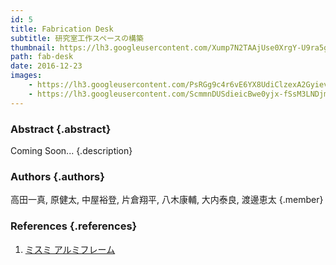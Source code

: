 ```yaml
---
id: 5
title: Fabrication Desk
subtitle: 研究室工作スペースの構築
thumbnail: https://lh3.googleusercontent.com/Xump7N2TAAjUse0XrgY-U9ra5g0obH_x_-NLuyZtD1bVcN_30DFGsfKSGVDvmTglQ1CGQbnD7phwMs1uvmHis2Gr2oUoPEyZmfjeJDZCDoc4E5P7_uGoeGcevXVEbVZqrhQLl4HMlnI7To7ZxXm205rsYe69qs5ew15-QCSnAJdkDiHPTXJU-N9XmDv-sL4sTW5s1vz8nR6WkBZ9atm7f8FOCUIf1qS6ekpHSuGSYmY0UXJvyVn1h32wSrv0HR-et4DdgRSpK_6PHQWcUOeGyi3HOF7NI3YccV_DVAsKARyRqVY5ljJ0hgYzTDgor4dKzEF8HMzE9q1UBgg5jSxMsJk8fEEajMrvdNHARq_cv4qwNVDaQiLDbgV83RKe6AjYx5ER685cCO_DX8IXVzZUGD-tJ1vM9hJdGkKKGr5W5EJ4x2xYpYTcYoUma3FES1GXMO0DZnsBKnWpjBe8_740jxqkoxGBnhEEWe6PW_b01fH1sSDphzK9rMXEgjccf0YcYKvZP5gtxrBBRTuZ_Cm7bgZcTlAV-GSG9n5KAAh0i9uGb2hDy9qj0C0g1kYzUoozxJU0QAZgniJcWsOWk05xkW7M1WgBZOXCtvA75sPM=w1024-h768-rp
path: fab-desk
date: 2016-12-23
images:
    - https://lh3.googleusercontent.com/PsRGg9c4r6vE6YX8UdiClzexA2GyievYf3xre9Rx_M6QSv809bOybv1V3_ym8yS9BUKhTRSB1gHkBMTP3U3BajZclisYWViwh6iK5if_DrrMH3T4Wg80TJxIX8QkLoz16DF_Fak9-5p7StqnIASfQ0jPFUAMQabdtyJ_cQnFE1WJlJ-eUjevsL__-b8loiJe55dJYO9TT72ukTt-mqa1GrMOVt7b0l4r75v8jkBwyoA3GSLz5ABt5aADWF5J4X8NGWz2Tor7nyyEf7VahXn0K1hsP-wovGtQBPktaelPZ0e_63oSASy0ZzHGGLp1WFOTfJ1PyxqVOEzx2h3Ii0iZOpuUg6J_Ic1sUT7yOsS3oNWrdz38BshWjyH3iB9Ox1ZKbZa6JWe0hJoVyn9XhqQ0kYtsT4FBfLMlhyuousfJrBLzuvUtmgWBP52Ocn1VOyyoQnzHIbkYVUgh6nf64RZcjxA8l5Fgq_SV02LGU5mDokYPh1GeMHMCOypf70LvhjEMzg_hodnyCYsAjjTgf3lSC63PF0Vj_Zm-nRlunlVpL3kqlSeARZo8lyU2-2yAn_xJg5U90CTDN7dM_Ui67Hw5Uq2vI6Enaos9UYHFGxBH=w521-h293-rp
    - https://lh3.googleusercontent.com/ScmmnDUSdieicBwe0yjx-fSsM3LNDjmGETaMP6wEAesLH7z58iKFl_yh8cmDNLq1k10_Ux0ViRWrA115U12RqItAFAE_pQllqbIv5ERYqfB28rTrmjC5MR6LoW8koeFBm5VZ8ZwjnoHk20uA_EykFy9NohS01BIOabNvt-5pPO8ozPfXxcpmZ3zLvDqpF4u34L0pZkkiz5uz1az3A1k4-zPrvIZ7CVvZPBVVddbWK1lWAe0Js2yvvyWLA7roPlKd9fPRR8QI-QAc6GvLVF58Ui_r75PRFyUMICmApIIAS9qK-pxXlZ8PFjkdr1A-bRNzSfxaKGzw-XWXRUORx-UV9jKd2032vtkilmokGsA8tY4Hjjnl-Z5w6Q8nh4HQaERs4ul_hfUnPaSWH56woQuTJjzCzWKPiYAvaKXPsrAEhYmlljoOB25zLDgNIpindEf-MdLUFtE1PrEvejt2S4aOKxBob2zk1fIozZtymID5A-6GN5NDgAybZBGh1M_o5YnCY0vOqV-1Rn8ZZJOTswx3V_yDwuqdiu8YZW5ivYrke8WDIqd7MQbSaNB2a2WHrvsWk1P5QLdYtTOlpGPfyhP030MLVRmJMfDBdjDSFyYJ=w1789-h1006-no
---
```


### Abstract {.abstract}

Coming Soon... {.description}

### Authors {.authors}

高田一真, 原健太, 中屋裕登, 片倉翔平, 八木康輔, 大内泰良, 渡邊恵太 {.member}

### References {.references}

1. [ミスミ アルミフレーム](https://jp.misumi-ec.com/vona2/mech/M1500000000/M1501000000/M1501010000/)
